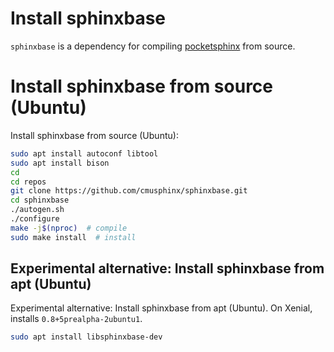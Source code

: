 # Install sphinxbase

`sphinxbase` is a dependency for compiling [pocketsphinx](install-pocketsphinx.md) from source.

# Install sphinxbase  from source (Ubuntu)

Install sphinxbase  from source (Ubuntu):
```bash
sudo apt install autoconf libtool
sudo apt install bison
cd
cd repos
git clone https://github.com/cmusphinx/sphinxbase.git
cd sphinxbase
./autogen.sh
./configure
make -j$(nproc)  # compile
sudo make install  # install
```

## Experimental alternative: Install sphinxbase from apt (Ubuntu)

Experimental alternative: Install sphinxbase from apt (Ubuntu). On Xenial, installs `0.8+5prealpha-2ubuntu1`.
```bash
sudo apt install libsphinxbase-dev
```
